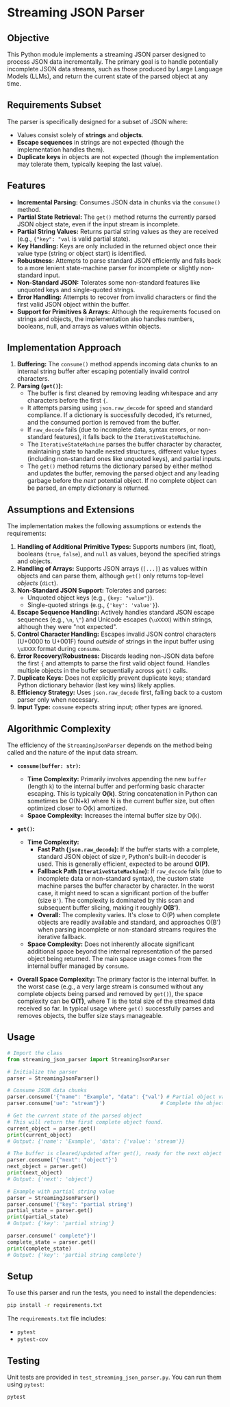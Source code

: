 # Streaming JSON Parser

## Objective

This Python module implements a streaming JSON parser designed to process JSON data incrementally. The primary goal is to handle potentially incomplete JSON data streams, such as those produced by Large Language Models (LLMs), and return the current state of the parsed object at any time.

## Requirements Subset

The parser is specifically designed for a subset of JSON where:

- Values consist solely of **strings** and **objects**.
- **Escape sequences** in strings are not expected (though the implementation handles them).
- **Duplicate keys** in objects are not expected (though the implementation may tolerate them, typically keeping the last value).

## Features

- **Incremental Parsing:** Consumes JSON data in chunks via the `consume()` method.
- **Partial State Retrieval:** The `get()` method returns the currently parsed JSON object state, even if the input stream is incomplete.
- **Partial String Values:** Returns partial string values as they are received (e.g., `{"key": "val` is valid partial state).
- **Key Handling:** Keys are only included in the returned object once their value type (string or object start) is identified.
- **Robustness:** Attempts to parse standard JSON efficiently and falls back to a more lenient state-machine parser for incomplete or slightly non-standard input.
- **Non-Standard JSON:** Tolerates some non-standard features like unquoted keys and single-quoted strings.
- **Error Handling:** Attempts to recover from invalid characters or find the first valid JSON object within the buffer.
- **Support for Primitives & Arrays:** Although the requirements focused on strings and objects, the implementation also handles numbers, booleans, null, and arrays as values within objects.

## Implementation Approach

1.  **Buffering:** The `consume()` method appends incoming data chunks to an internal string buffer after escaping potentially invalid control characters.
2.  **Parsing (`get()`):**
    - The buffer is first cleaned by removing leading whitespace and any characters before the first `{`.
    - It attempts parsing using `json.raw_decode` for speed and standard compliance. If a dictionary is successfully decoded, it's returned, and the consumed portion is removed from the buffer.
    - If `raw_decode` fails (due to incomplete data, syntax errors, or non-standard features), it falls back to the `IterativeStateMachine`.
    - The `IterativeStateMachine` parses the buffer character by character, maintaining state to handle nested structures, different value types (including non-standard ones like unquoted keys), and partial inputs.
    - The `get()` method returns the dictionary parsed by either method and updates the buffer, removing the parsed object and any leading garbage before the _next_ potential object. If no complete object can be parsed, an empty dictionary is returned.

## Assumptions and Extensions

The implementation makes the following assumptions or extends the requirements:

1.  **Handling of Additional Primitive Types:** Supports numbers (int, float), booleans (`true`, `false`), and `null` as values, beyond the specified strings and objects.
2.  **Handling of Arrays:** Supports JSON arrays (`[...]`) as values within objects and can parse them, although `get()` only returns top-level _objects_ (`dict`).
3.  **Non-Standard JSON Support:** Tolerates and parses:
    - Unquoted object keys (e.g., `{key: "value"}`).
    - Single-quoted strings (e.g., `{'key': 'value'}`).
4.  **Escape Sequence Handling:** Actively handles standard JSON escape sequences (e.g., `\n`, `\"`) and Unicode escapes (`\uXXXX`) within strings, although they were "not expected".
5.  **Control Character Handling:** Escapes invalid JSON control characters (U+0000 to U+001F) found _outside_ of strings in the input buffer using `\uXXXX` format during `consume`.
6.  **Error Recovery/Robustness:** Discards leading non-JSON data before the first `{` and attempts to parse the first valid object found. Handles multiple objects in the buffer sequentially across `get()` calls.
7.  **Duplicate Keys:** Does not explicitly prevent duplicate keys; standard Python dictionary behavior (last key wins) likely applies.
8.  **Efficiency Strategy:** Uses `json.raw_decode` first, falling back to a custom parser only when necessary.
9.  **Input Type:** `consume` expects string input; other types are ignored.

## Algorithmic Complexity

The efficiency of the `StreamingJsonParser` depends on the method being called and the nature of the input data stream.

- **`consume(buffer: str)`:**

  - **Time Complexity:** Primarily involves appending the new `buffer` (length `k`) to the internal buffer and performing basic character escaping. This is typically **O(k)**. String concatenation in Python can sometimes be O(N+k) where N is the current buffer size, but often optimized closer to O(k) amortized.
  - **Space Complexity:** Increases the internal buffer size by O(k).

- **`get()`:**

  - **Time Complexity:**
    - **Fast Path (`json.raw_decode`):** If the buffer starts with a complete, standard JSON object of size `P`, Python's built-in decoder is used. This is generally efficient, expected to be around **O(P)**.
    - **Fallback Path (`IterativeStateMachine`):** If `raw_decode` fails (due to incomplete data or non-standard syntax), the custom state machine parses the buffer character by character. In the worst case, it might need to scan a significant portion of the buffer (size `B'`). The complexity is dominated by this scan and subsequent buffer slicing, making it roughly **O(B')**.
    - **Overall:** The complexity varies. It's close to O(P) when complete objects are readily available and standard, and approaches O(B') when parsing incomplete or non-standard streams requires the iterative fallback.
  - **Space Complexity:** Does not inherently allocate significant additional space beyond the internal representation of the parsed object being returned. The main space usage comes from the internal buffer managed by `consume`.

- **Overall Space Complexity:** The primary factor is the internal buffer. In the worst case (e.g., a very large stream is consumed without any complete objects being parsed and removed by `get()`), the space complexity can be **O(T)**, where T is the total size of the streamed data received so far. In typical usage where `get()` successfully parses and removes objects, the buffer size stays manageable.

## Usage

```python
# Import the class
from streaming_json_parser import StreamingJsonParser

# Initialize the parser
parser = StreamingJsonParser()

# Consume JSON data chunks
parser.consume('{"name": "Example", "data": {"val') # Partial object value
parser.consume('ue": "stream"}')                  # Complete the object

# Get the current state of the parsed object
# This will return the first complete object found.
current_object = parser.get()
print(current_object)
# Output: {'name': 'Example', 'data': {'value': 'stream'}}

# The buffer is cleared/updated after get(), ready for the next object
parser.consume('{"next": "object"}')
next_object = parser.get()
print(next_object)
# Output: {'next': 'object'}

# Example with partial string value
parser = StreamingJsonParser()
parser.consume('{"key": "partial string')
partial_state = parser.get()
print(partial_state)
# Output: {'key': 'partial string'}

parser.consume(' complete"}')
complete_state = parser.get()
print(complete_state)
# Output: {'key': 'partial string complete'}
```

## Setup

To use this parser and run the tests, you need to install the dependencies:

```bash
pip install -r requirements.txt
```

The `requirements.txt` file includes:

- `pytest`
- `pytest-cov`

## Testing

Unit tests are provided in `test_streaming_json_parser.py`. You can run them using `pytest`:

```bash
pytest
```
